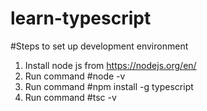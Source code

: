 # learn-typescript

#Steps to set up development environment
1. Install node js from https://nodejs.org/en/
2. Run command #node -v
3. Run command #npm install -g typescript 
4. Run command #tsc -v
